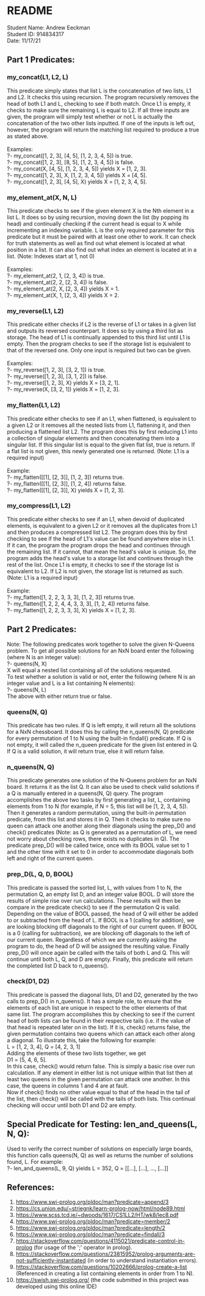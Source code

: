 # README
Student Name: Andrew Eeckman <br> 
Student ID: 914834317 <br>
Date: 11/17/21 <br>

## Part 1 Predicates:
### my_concat(L1, L2, L)
This predicate simply states that list L is the concatenation of two lists, L1 and L2. It checks this using recursion. The program recursively removes the head of both L1 and L, checking to see if both match. Once L1 is empty, it checks to make sure the remaining L is equal to L2. If all three inputs are given, the program will simply test whether or not L is actually the concatenation of the two other lists inputted. If one of the inputs is left out, however, the program will return the matching list required to produce a true as stated above. <br> <br>
Examples: <br>
?- my_concat([1, 2, 3], [4, 5], [1, 2, 3, 4, 5]) is true. <br>
?- my_concat([1, 2, 3], [8, 5], [1, 2, 3, 4, 5]) is false. <br>
?- my_concat(X, [4, 5], [1, 2, 3, 4, 5]) yields X = [1, 2, 3]. <br>
?- my_concat([1, 2, 3], X, [1, 2, 3, 4, 5]) yields X = [4, 5]. <br>
?- my_concat([1, 2, 3], [4, 5], X) yields X = [1, 2, 3, 4, 5]. <br>

### my_element_at(X, N, L)
This predicate checks to see if the given element X is the Nth element in a list L. It does so by using recursion, moving down the list (by popping its head) and continually checking if the current head is equal to X while incrementing an indexing variable. L is the only required parameter for this predicate but it must be paired with at least one other to work. It can check for truth statements as well as find out what element is located at what position in a list. It can also find out what index an element is located at in a list. (Note: Indexes start at 1, not 0)<br><br>
Examples:<br>
?- my_element_at(2, 1, [2, 3, 4]) is true. <br>
?- my_element_at(2, 2, [2, 3, 4]) is false. <br>
?- my_element_at(2, X, [2, 3, 4]) yields X = 1. <br>
?- my_element_at(X, 1, [2, 3, 4]) yields X = 2. <br>

### my_reverse(L1, L2)
This predicate either checks if L2 is the reverse of L1 or takes in a given list and outputs its reversed counterpart. It does so by using a third list as storage. The head of L1 is continually appended to this third list until L1 is empty. Then the program checks to see if the storage list is equivalent to that of the reversed one. Only one input is required but two can be given.<br><br>
Examples:<br>
?- my_reverse([1, 2, 3], [3, 2, 1]) is true. <br>
?- my_reverse([1, 2, 3], [3, 1, 2]) is false. <br>
?- my_reverse([1, 2, 3], X) yields X = [3, 2, 1]. <br>
?- my_reverse(X, [3, 2, 1]) yields X = [1, 2, 3]. <br>

### my_flatten(L1, L2)
This predicate either checks to see if an L1, when flattened, is equivalent to a given L2 or it removes all the nested lists from L1, flattening it, and then producing a flattened list L2. The program does this by first reducing L1 into a collection of singular elements and then concatenating them into a singular list. If this singular list is equal to the given flat list, true is return. If a flat list is not given, this newly generated one is returned. (Note: L1 is a required input) <br><br>
Example:<br>
?- my_flatten([[1], [2, 3]], [1, 2, 3]) returns true. <br>
?- my_flatten([[1], [2, 3]], [1, 2, 4]) returns false. <br>
?- my_flatten([[1], [2, 3]], X) yields X = [1, 2, 3]. <br>

### my_compress(L1, L2)
This predicate either checks to see if an L1, when devoid of duplicated elements, is equivalent to a given L2 or it removes all the duplicates from L1 and then produces a compressed list L2. The program does this by first checking to see if the head of L1's value can be found anywhere else in L1. If it can, the program the program drops the head and continues through the remaining list. If it cannot, that mean the head's value is unique. So, the program adds the head's value to a storage list and continues through the rest of the list. Once L1 is empty, it checks to see if the storage list is equivalent to L2. If L2 is not given, the storage list is returned as such. (Note: L1 is a required input) <br><br>
Example:<br>
?- my_flatten([1, 2, 2, 3, 3, 3], [1, 2, 3]) returns true. <br>
?- my_flatten([1, 2, 2, 4, 4, 3, 3, 3], [1, 2, 4]) returns false. <br>
?- my_flatten([1, 2, 2, 3, 3, 3], X) yields X = [1, 2, 3]. <br>

## Part 2 Predicates:
Note: The following predicates work together to solve the given N-Queens problem. To get all possible solutions for an NxN board enter the following (where N is an integer value):<br>
?- queens(N, X)<br>
X will equal a nested list containing all of the solutions requested. <br>
To test whether a solution is valid or not, enter the following (where N is an integer value and L is a list containing N elements):<br>
?- queens(N, L)<br>
The above with either return true or false.<br>

### queens(N, Q)
This predicate has two rules. If Q is left empty, it will return all the solutions for a NxN chessboard. It does this by calling the n_queens(N, Q) predicate for every permutation of 1 to N using the built-in findall() predicate. If Q is not empty, it will called the n_queen predicate for the given list entered in Q. If Q is a valid solution, it will return true, else it will return false. <br>

### n_queens(N, Q)
This predicate generates one solution of the N-Queens problem for an NxN board. It returns it as the list Q. It can also be used to check valid solutions if a Q is manually entered in a queens(N, Q) query. The program accomplishes the above two tasks by first generating a list, L, containing elements from 1 to N (for example, if N = 5, this list will be [1, 2, 3, 4, 5]). Then it generates a random permutation, using the built-in permutation predicate, from this list and stores it in Q. Then it checks to make sure no queen can attack one another along their diagonals using the prep_D() and check() predicates (Note: as Q is generated as a permutation of L, we need not worry about checking rows, there exists no duplicates in Q). The predicate prep_D() will be called twice, once with its BOOL value set to 1 and the other time with it set to 0 in order to accommodate diagonals both left and right of the current queen.<br>

### prep_D(L, Q, D, BOOL)
This predicate is passed the sorted list, L, with values from 1 to N, the permutation Q, an empty list D, and an integer value BOOL. D will store the results of simple rise over run calculations. These results will then be compare in the predicate check() to see if the permutation Q is valid. Depending on the value of BOOL passed, the head of Q will either be added to or subtracted from the head of L. If BOOL is a 1 (calling for addition), we are looking blocking off diagonals to the right of our current queen. If BOOL is a 0 (calling for subtraction), we are blocking off diagonals to the left of our current queen. Regardless of which we are currently asking the program to do, the head of D will be assigned the resulting value. Finally prep_D() will once again be called with the tails of both L and Q. This will continue until both L, Q, and D are empty. Finally, this predicate will return the completed list D back to n_queens().<br>


### check(D1, D2)
This predicate is passed the diagonal lists, D1 and D2, generated by the two calls to prep_D() in n_queens(). It has a simple role, to ensure that the elements of each list are unique in respect to the other elements of that same list. The program accomplishes this by checking to see if the current head of both lists can be found in their respective tails (i.e. if the value of that head is repeated later on in the list). If it is, check() returns false, the given permutation contains two queens which can attack each other along a diagonal. To illustrate this, take the following for example:<br>
L = [1, 2, 3, 4], Q = [4, 2, 3, 1]<br>
Adding the elements of these two lists together, we get<br>
D1 = [5, 4, 6, 5].<br>
In this case, check() would return false. This is simply a basic rise over run calculation. If any element in either list is not unique within that list then at least two queens in the given permutation can attack one another. In this case, the queens in columns 1 and 4 are at fault.<br>
Now if check() finds no other value equal to that of the head in the tail of the list, then check() will be called with the tails of both lists. This continual checking will occur until both D1 and D2 are empty.

## Special Predicate for Testing: len_and_queens(L, N, Q):
Used to verify the correct number of solutions on especially large boards, this function calls queens(N, Q) as well as returns the number of solutions found, L. For example:<br>
?- len_and_queens(L, 9, Q) yields L = 352, Q = [[...], [...], ..., [...]]<br> 


## References:
1. https://www.swi-prolog.org/pldoc/man?predicate=append/3
2. https://cs.union.edu/~striegnk/learn-prolog-now/html/node89.html
3. https://www.scss.tcd.ie/~dwoods/1617/CS1LL2/HT/wk8/lec8.pdf
4. https://www.swi-prolog.org/pldoc/man?predicate=member/2
5. https://www.swi-prolog.org/pldoc/man?predicate=length/2
6. https://www.swi-prolog.org/pldoc/man?predicate=findall/3
7. https://stackoverflow.com/questions/4115021/predicate-control-in-prolog (for usage of the ';' operator in prolog).
8. https://stackoverflow.com/questions/23815952/prolog-arguments-are-not-sufficiently-instantiated (in order to understand instantiation errors).
9. https://stackoverflow.com/questions/10202666/prolog-create-a-list (Referenced in creating a list containing elements in order from 1 to N).
10. https://swish.swi-prolog.org/ (the code submitted in this project was developed using this online IDE)

